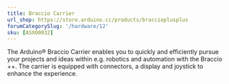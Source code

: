 ```yaml
---
title: Braccio Carrier 
url_shop: https://store.arduino.cc/products/braccioplusplus
forumCategorySlug: '/hardware/12'
sku: [ASX00032]
---
```


The Arduino® Braccio Carrier enables you to quickly and efficiently pursue your projects and ideas within e.g. robotics and automation with the Braccio ++. The carrier is equipped with connectors, a display and joystick to enhance the experience.